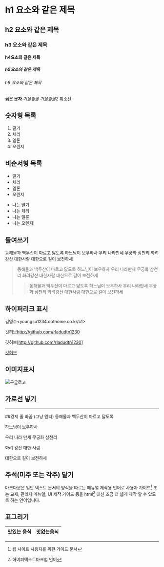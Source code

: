 # h1 요소와 같은 제목
## h2 요소와 같은 제목
### h3 요소와 같은 제목
####  h4요소와 같은 제목
##### h5요소와 같은 제목
###### h6 요소와 같은 제목
**굵은 문자**
_기울임꼴_
*기울임꼴2*
~~취소선~~
## 숫자형 목록
1. 딸기
2. 체리
3. 멜론
4. 오렌지

## 비순서형 목록
* 딸기
* 체리
* 멜론
* 오렌지
  
- 나는 딸기
- 나는 체리
- 나는 멜론
- 나는 오렌지!

## 들여쓰기
동해물과 백두산이 마르고 닳도록 하느님이 보우하사 우리 나라만세 무궁화 삼천리 화려강산 대한사람 대한으로 길이 보전하세
>동해물과 백두산이 마르고 닳도록 하느님이 보우하사 우리 나라만세 무궁화 삼천리 화려강산 대한사람 대한으로 길이 보전하세
>>동해물과 백두산이 마르고 닳도록 하느님이 보우하사 우리 나라만세 무궁화 삼천리 화려강산 대한사람 대한으로 길이 보전하세

## 하이퍼리크 표시
김영수<youngsu1234.dothome.co.kr/c1>

깃허브<http://github.com/rladudtn1230>

깃허브[http://github.com/rladudtn1230]

[깃허브](http://github.com/rladudtn1230)

## 이미지표시

![구글로고](http://www.google.co.kr/images/srpr/logollw.png;)



## 가로선 넣기 
---

##강제 줄 바꿈 (그냥 엔터)
동해물과 백두산이 마르고 닳도록

하느님이 보우하사

우리 나라 만세 무궁화 삼천리

화려 강산 대한 사람

대한으로 길이 보전하세

## 주석(미주 또는 각주) 달기
마크다운은 일반 텍스트 문서의 양식을 따르는 메뉴얼 제작용 언어로 사용자 가이드[^1] 또는 교재, 관리자 메뉴얼, UI 제작 가이드 등을 html[^2] 대신 조금 더 쉡게 제작 할 수 았도록 하는 언어입니다.

[^1]:웹 사이트 사용자를 위한 가이드 문서
[^2]:하이퍼택스트마크업 언어

## 표그리기
맛있는 음식 | 맛없는음식
---|---